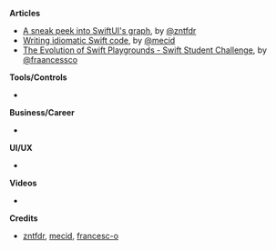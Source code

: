 
**Articles**

* [A sneak peek into SwiftUI's graph](https://www.fivestars.blog/swiftui/swiftui-graph.html), by [@zntfdr](https://twitter.com/zntfdr)
* [Writing idiomatic Swift code](https://swiftwithmajid.com/2021/04/01/writing-idiomatic-swift-code/), by [@mecid](https://twitter.com/mecid)
* [The Evolution of Swift Playgrounds - Swift Student Challenge](https://medium.com/swlh/the-evolution-of-swift-playgrounds-39bf168be8f), by [@fraancessco](https://twitter.com/fraancessco)

**Tools/Controls**

* 

**Business/Career**

* 

**UI/UX**

* 

**Videos**

* 

**Credits**

* [zntfdr](https://github.com/zntfdr), [mecid](https://github.com/mecid), [francesc-o](https://github.com/francesc-o)
